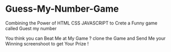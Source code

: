 # Guess-My-Number-Game
Combining the Power of HTML CSS JAVASCRIPT to Crete a Funny game called Guest my number 





You think you can Beat Me at My Game ? clone the Game and Send Me your Winning screenshoot to get Your Prize ! 
